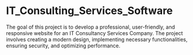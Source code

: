 # IT_Consulting_Services_Software
The goal of this project is to develop a professional, user-friendly, and responsive website for an IT Consultancy Services Company. The project involves creating a modern design, implementing necessary functionalities, ensuring security, and optimizing performance.

